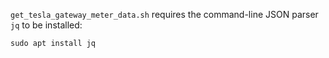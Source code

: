 `get_tesla_gateway_meter_data.sh` requires the command-line JSON parser `jq` to be installed:

```
sudo apt install jq
```